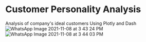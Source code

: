# Customer Personality Analysis
Analysis of company's ideal customers Using Plotly and Dash
![WhatsApp Image 2021-11-08 at 3 43 24 PM](https://user-images.githubusercontent.com/83842774/140753652-454f59f6-feab-4aa0-aacc-207888015113.jpeg)
![WhatsApp Image 2021-11-08 at 3 44 03 PM](https://user-images.githubusercontent.com/83842774/140753831-ce75ed4c-828f-4acd-b5f2-daa29a2a163a.jpeg)
